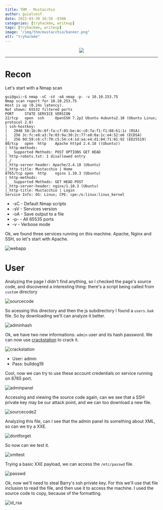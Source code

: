 ```yaml
---
title: THM - Mustacchio
author: guialvesf
date: 2022-03-30 16:50 -0300
categories: [tryhackme, writeup]
tags: [tryhackme, writeup]
image: "/img/thm/mustacchio/banner.png"
alt: "tryhackme"
---
```


<p align="center" width="100%">
    <img src="/img/thm/mustacchio/banner.png"> 
</p>
<hr>

# Recon

Let's start with a Nmap scan

```
gui@gui:~$ nmap -sC -sV -oA nmap -p- -v 10.10.253.75
Nmap scan report for 10.10.253.75
Host is up (0.24s latency).
Not shown: 65532 filtered ports
PORT     STATE SERVICE VERSION
22/tcp   open  ssh     OpenSSH 7.2p2 Ubuntu 4ubuntu2.10 (Ubuntu Linux; protocol 2.0)
| ssh-hostkey: 
|   2048 58:1b:0c:0f:fa:cf:05:be:4c:c0:7a:f1:f1:88:61:1c (RSA)
|   256 3c:fc:e8:a3:7e:03:9a:30:2c:77:e0:0a:1c:e4:52:e6 (ECDSA)
|_  256 9d:59:c6:c7:79:c5:54:c4:1d:aa:e4:d1:84:71:01:92 (ED25519)
80/tcp   open  http    Apache httpd 2.4.18 ((Ubuntu))
| http-methods: 
|_  Supported Methods: POST OPTIONS GET HEAD
| http-robots.txt: 1 disallowed entry 
|_/
|_http-server-header: Apache/2.4.18 (Ubuntu)
|_http-title: Mustacchio | Home
8765/tcp open  http    nginx 1.10.3 (Ubuntu)
| http-methods: 
|_  Supported Methods: GET HEAD POST
|_http-server-header: nginx/1.10.3 (Ubuntu)
|_http-title: Mustacchio | Login
Service Info: OS: Linux; CPE: cpe:/o:linux:linux_kernel

```
* -sC - Default Nmap scripts
* -sV - Services version
* -oA - Save output to a file
* -p- - All 65535 ports
* -v - Verbose mode

Ok, we found three services running on this machine. Apache, Nginx and SSH, so let's start with Apache.

![webapp](/img/thm/mustacchio/webpage.png)

# User

Analyzing the page I didn't find anything, so I checked the page's source code, and discovered a interesting thing: there's a script being called 
from `custom` directory

![sourcecode](/img/thm/mustacchio/viewsource.png)

So acessing this directory and then the js subdirectory I found a `users.bak` file. So by downloading we'll can analyze it better.

![adminhash](/img/thm/mustacchio/adminhash.png)

Ok, we have two new informations: `admin` user and its hash password. We can now use [crackstation](https://crackstation.net/) to crack it.

![crackstation](/img/thm/mustacchio/crackstation.png)

* User: admin
* Pass: bulldog19

Cool, now we can try to use these account credentials on service running on 8765 port.

![adminpanel](/img/thm/mustacchio/adminpanel.png)

Accessing and viewing the source code again, can we see that a SSH private key may be our attack point, and we can too download a new file.

![sourcecode2](/img/thm/mustacchio/viewsource2.png)

Analyzing this file, can I see that the admin panel its something about XML, so can we try a XXE. 

![dontforget](/img/thm/mustacchio/dontforget.png)

So now can we test it.

![xmltest](/img/thm/mustacchio/xmlteste.png)

Trying a basic XXE payload, we can access the `/etc/passwd` file.

![passwd](/img/thm/mustacchio/passwd.png)

Ok, now we'll need to steal Barry's ssh private key. For this we'll use that file inclusion to read the file, and then use it to access the machine. I used the source code to copy, because of the formatting.

![id_rsa](/img/thm/mustacchio/id_rsa.png)

